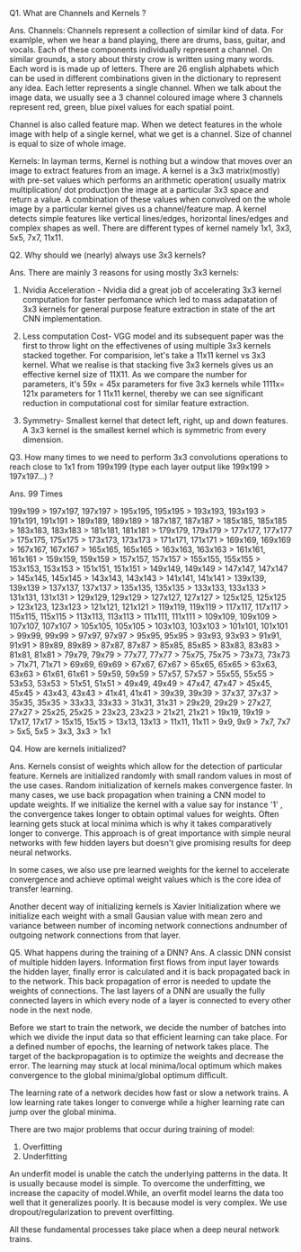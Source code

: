 Q1. What are Channels and Kernels ?

Ans. Channels: Channels represent a collection of similar kind of data. For examlple, when we hear a band playing, there are drums, bass, guitar, and vocals. Each of these components individually represent a channel. On similar grounds, a story about thirsty crow is written using many words. Each word is is made up of letters. There are 26 english alphabets which can be used in different combinations given in the dictionary to represent any idea. Each letter represents a single channel. When we talk about the image data, we usually see a 3 channel coloured image where 3 channels represent red, green, blue pixel values for each spatial point.

Channel is also called feature map. When we detect features in the whole image with help of a single kernel, what we get is a channel. Size of channel is equal to size of whole image.

Kernels: In layman terms, Kernel is nothing but a window that moves over an image to extract features from an image. A kernel is a 3x3 matrix(mostly) with pre-set values which performs an arithmetic operation( usually matrix multiplication/ dot product)on the image at a particular 3x3 space and return a value. A combination of these values when convolved on the whole image by a particular kernel gives us a channel/feature map. A kernel detects simple features like vertical lines/edges, horizontal lines/edges and complex shapes as well. There are different types of kernel namely 1x1, 3x3, 5x5, 7x7, 11x11.


Q2. Why should we (nearly) always use 3x3 kernels?

Ans. There are mainly 3 reasons for using mostly 3x3 kernels:

1. Nvidia Acceleration - Nvidia did a great job of accelerating 3x3 kernel computation for faster perfomance which led to mass adapatation of 3x3 kernels for general purpose feature extraction in state of the art CNN implementation.

2. Less computation Cost- VGG model and its subsequent paper was the first to throw light on the effectivenes of using multiple 3x3 kernels stacked together. For comparision, let's take a 11x11 kernel vs 3x3 kernel. What we realise is that stacking five 3x3 kernels gives us an effective kernel size of 11X11. As we compare the number for parameters, it's 59x = 45x parameters for five 3x3 kernels while 1111x= 121x parameters for 1 11x11 kernel, thereby we can see significant reduction in computational cost for similar feature extraction.

3. Symmetry- Smallest kernel that detect left, right, up and down features. A 3x3 kernel is the smallest kernel which is symmetric from every dimension.


Q3. How many times to we need to perform 3x3 convolutions operations to reach close to 1x1 from 199x199 (type each layer output like 199x199 > 197x197...) ?

Ans. 99 Times

199x199 > 197x197,
197x197 > 195x195,
195x195 > 193x193,
193x193 > 191x191,
191x191 > 189x189,
189x189 > 187x187,
187x187 > 185x185,
185x185 > 183x183,
183x183 > 181x181,
181x181 > 179x179,
179x179 > 177x177,
177x177 > 175x175,
175x175 > 173x173,
173x173 > 171x171,
171x171 > 169x169,
169x169 > 167x167,
167x167 > 165x165,
165x165 > 163x163,
163x163 > 161x161,
161x161 > 159x159,
159x159 > 157x157,
157x157 > 155x155,
155x155 > 153x153,
153x153 > 151x151,
151x151 > 149x149,
149x149 > 147x147,
147x147 > 145x145,
145x145 > 143x143,
143x143 > 141x141,
141x141 > 139x139,
139x139 > 137x137,
137x137 > 135x135,
135x135 > 133x133,
133x133 > 131x131,
131x131 > 129x129,
129x129 > 127x127,
127x127 > 125x125,
125x125 > 123x123,
123x123 > 121x121,
121x121 > 119x119,
119x119 > 117x117,
117x117 > 115x115,
115x115 > 113x113,
113x113 > 111x111,
111x111 > 109x109,
109x109 > 107x107,
107x107 > 105x105,
105x105 > 103x103,
103x103 > 101x101,
101x101 > 99x99,
99x99 > 97x97,
97x97 > 95x95,
95x95 > 93x93,
93x93 > 91x91,
91x91 > 89x89,
89x89 > 87x87,
87x87 > 85x85,
85x85 > 83x83,
83x83 > 81x81,
81x81 > 79x79,
79x79 > 77x77,
77x77 > 75x75,
75x75 > 73x73,
73x73 > 71x71,
71x71 > 69x69,
69x69 > 67x67,
67x67 > 65x65,
65x65 > 63x63,
63x63 > 61x61,
61x61 > 59x59,
59x59 > 57x57,
57x57 > 55x55,
55x55 > 53x53,
53x53 > 51x51,
51x51 > 49x49,
49x49 > 47x47,
47x47 > 45x45,
45x45 > 43x43,
43x43 > 41x41,
41x41 > 39x39,
39x39 > 37x37,
37x37 > 35x35,
35x35 > 33x33,
33x33 > 31x31,
31x31 > 29x29,
29x29 > 27x27,
27x27 > 25x25,
25x25 > 23x23,
23x23 > 21x21,
21x21 > 19x19,
19x19 > 17x17,
17x17 > 15x15,
15x15 > 13x13,
13x13 > 11x11,
11x11 > 9x9,
9x9 > 7x7,
7x7 > 5x5,
5x5 > 3x3,
3x3 > 1x1


Q4. How are kernels initialized? 

Ans. Kernels consist of weights which allow for the detection of particular feature. Kernels are initialized randomly with small random values in most of the use cases. Random initialization of kernels makes convergence faster. In many cases, we use back propagation when training a CNN model to update weights.  If we initialize the kernel with a value say for instance '1' , the convergence takes longer to obtain optimal values for weights. Often  learning gets stuck at local minima which is why it takes comparatively longer to converge. This approach is of great importance with simple neural networks with few hidden layers but doesn't give promising results for deep neural networks.

In some cases, we also use pre learned weights for the kernel to accelerate convergence and achieve optimal weight values which is the core idea of transfer learning.  

Another decent way of initializing kernels is Xavier Initialization where we initialize each weight with a small Gausian value with mean zero and    variance between number of incoming network connections andnumber of outgoing network connections from that layer.

Q5. What happens during the training of a DNN?
Ans. A classic DNN consist of multiple hidden layers. Information first flows from input layer towards the hidden layer, finally error is calculated and it is back propagated back in to the network. This back propagation of error  is needed to update the weights of connections.
The last layers of a DNN are usually the fully connected layers in which every node of a layer is connected to every other node in the next node.

 Before we start to train the network, we decide the number of batches into which we divide the input data so that efficient learning can take place. For a defined number of epochs, the learning of network takes place. The target of the backpropagation is to optimize the weights and decrease the error. The learning may stuck at local minima/local optimum which makes convergence to the global minima/global optimum difficult. 

The learning rate of a network decides how fast or slow a network trains. A low learning rate  takes longer to converge while a higher learning rate can jump over the global minima.

There are two major problems that occur during training of model: 
1. Overfitting 
2. Underfitting

An underfit model is unable the catch the underlying patterns in the data. It is usually because model is simple. To overcome the underfitting, we increase the capacity of model.While, an overfit model learns the data too well that it generalizes poorly. It is because model is very complex. We use dropout/regularization to prevent overfitting. 

All these fundamental processes take place when a deep neural network trains.

